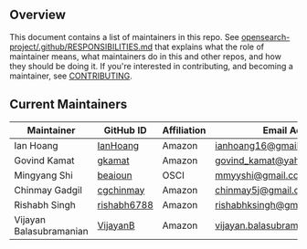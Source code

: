 ## Overview

This document contains a list of maintainers in this repo. See [opensearch-project/.github/RESPONSIBILITIES.md](https://github.com/opensearch-project/.github/blob/main/RESPONSIBILITIES.md#maintainer-responsibilities) that explains what the role of maintainer means, what maintainers do in this and other repos, and how they should be doing it. If you're interested in contributing, and becoming a maintainer, see [CONTRIBUTING](CONTRIBUTING.md).

## Current Maintainers

| Maintainer              | GitHub ID                                             | Affiliation | Email Address                     |
| ----------------------- | ----------------------------------------------------- | ----------- | --------------------------------- |
| Ian Hoang               | [IanHoang](https://github.com/IanHoang)               | Amazon      | ianhoang16@gmail.com              |
| Govind Kamat            | [gkamat](https://github.com/gkamat)                   | Amazon      | govind_kamat@yahoo.com            |
| Mingyang Shi            | [beaioun](https://github.com/beaioun)                 | OSCI        | mmyyshi@gmail.com                 |
| Chinmay Gadgil          | [cgchinmay](https://github.com/cgchinmay)             | Amazon      | chinmay5j@gmail.com               |
| Rishabh Singh           | [rishabh6788](https://github.com/rishabh6788)         | Amazon      | rishabhksingh@gmail.com           |
| Vijayan Balasubramanian | [VijayanB](https://github.com/VijayanB)               | Amazon      | vijayan.balasubramanian@gmail.com |
